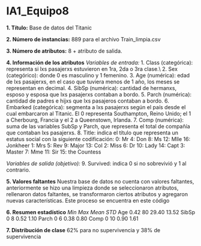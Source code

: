 # IA1_Equipo8
**1. Título:** Base de datos del Titanic
   
**2. Número de instancias:** 889 para el archivo Train_limpia.csv
   
**3. Número de atributos:** 8 + atributo de salida.
   
**4. Información de los atributos**
   *Variables de entrada:*
      1. Class (categórica): representa si lxs pasajerxs estuvieron en 1ra, 2da o 3ra clase.\\
      2. Sex (categórico): donde 0 es masculino y 1 femenino.
      3. Age (numérica): edad de lxs pasajerxs, en el caso que tuviera menos de 1 año, los meses se representan en decimal.
      4. SibSp (numérica): cantidad de hermanxs, esposo y esposa que lxs pasajerxs contaban a bordo.
      5. Parch (numérica): cantidad de padres e hijxs que lxs pasajeros contaban a bordo.
      6. Embarked (categórica): segmenta a lxs pasajerxs según el país desde el cual embarcaron al Titanic. El 0 representa Southampton, Reino Unido; el 1 a Cherbourg, Francia y el 2 a Queenstown, Irlanda.
      7. Comp (numérica): suma de las variables SubSp y Parch, que representa el total de compañía que contaban lxs pasajerxs.
      8. Title: indica el título que representa un estatus social con la siguiente codificación:
          0: Mr		    4: Don      8: Ms        12: Mlle            16: Jonkheer
          1: Mrs		  5: Rev      9: Major     13: Col
          2: Miss		  6: Dr       10: Lady     14: Capt
          3: Master	  7: Mme      11: Sir      15: the Countess
         		
   *Variables de salida (objetivo):*
      9. Survived: indica 0 si no sobrevivió y 1 al contrario.
          
**5. Valores faltantes**
Nuestra base de datos no cuenta con valores faltantes, anteriormente se hizo una limpieza donde se seleccionaron atributos, rellenaron datos faltantes, se transformaron ciertos atributos y agregaron nuevas características. Este proceso se encuentra en este código

**6. Resumen estadístico**
		    *Min 	  Max 	Mean 	  STD*
Age		  0.42	  80	  29.40	  13.52
SibSp		0	      8	    0.52	  1.10
Parch		0	      6	    0.38	  0.80
Comp		0	      10	  0.90	  1.61

**7. Distribución de clase**
62% para no supervivencia y 38% de supervivencia

